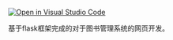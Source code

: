 [![Open in Visual Studio Code](https://classroom.github.com/assets/open-in-vscode-c66648af7eb3fe8bc4f294546bfd86ef473780cde1dea487d3c4ff354943c9ae.svg)](https://classroom.github.com/online_ide?assignment_repo_id=7617020&assignment_repo_type=AssignmentRepo)

基于flask框架完成的对于图书管理系统的网页开发。
